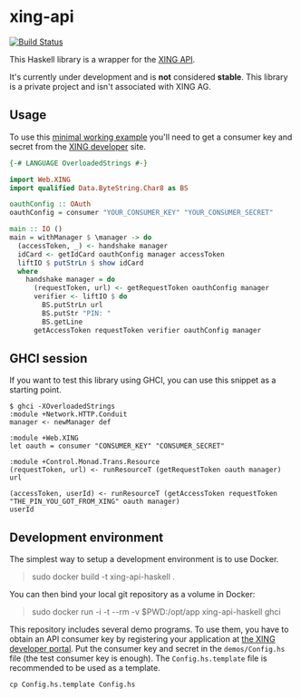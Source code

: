 # xing-api

[![Build Status](https://api.travis-ci.org/JanAhrens/xing-api-haskell.png)](https://travis-ci.org/JanAhrens/xing-api-haskell)

This Haskell library is a wrapper for the [XING API](https://dev.xing.com/).

It's currently under development and is **not** considered **stable**.
This library is a private project and isn't associated with XING AG.

## Usage

To use this [minimal working example](demos/minimal.hs?raw=true) you'll need to get
a consumer key and secret from the [XING developer](https://dev.xing.com) site.

```haskell
{-# LANGUAGE OverloadedStrings #-}

import Web.XING
import qualified Data.ByteString.Char8 as BS

oauthConfig :: OAuth
oauthConfig = consumer "YOUR_CONSUMER_KEY" "YOUR_CONSUMER_SECRET"

main :: IO ()
main = withManager $ \manager -> do
  (accessToken, _) <- handshake manager
  idCard <- getIdCard oauthConfig manager accessToken
  liftIO $ putStrLn $ show idCard
  where
    handshake manager = do
      (requestToken, url) <- getRequestToken oauthConfig manager
      verifier <- liftIO $ do
        BS.putStrLn url
        BS.putStr "PIN: "
        BS.getLine
      getAccessToken requestToken verifier oauthConfig manager
```

## GHCI session

If you want to test this library using GHCI, you can use this snippet as a starting point.

    $ ghci -XOverloadedStrings
    :module +Network.HTTP.Conduit
    manager <- newManager def

    :module +Web.XING
    let oauth = consumer "CONSUMER_KEY" "CONSUMER_SECRET"

    :module +Control.Monad.Trans.Resource
    (requestToken, url) <- runResourceT (getRequestToken oauth manager)
    url

    (accessToken, userId) <- runResourceT (getAccessToken requestToken "THE_PIN_YOU_GOT_FROM_XING" oauth manager)
    userId

## Development environment

The simplest way to setup a development environment is to use Docker.

> sudo docker build -t xing-api-haskell .

You can then bind your local git repository as a volume in Docker:

> sudo docker run -i -t --rm -v $PWD:/opt/app xing-api-haskell ghci

This repository includes several demo programs.
To use them, you have to obtain an API consumer key by registering your
application at [the XING developer portal](https://dev.xing.com/applications).
Put the consumer key and secret in the `demos/Config.hs` file (the test consumer key is enough).
The `Config.hs.template` file is recommended to be used as a template.

    cp Config.hs.template Config.hs
